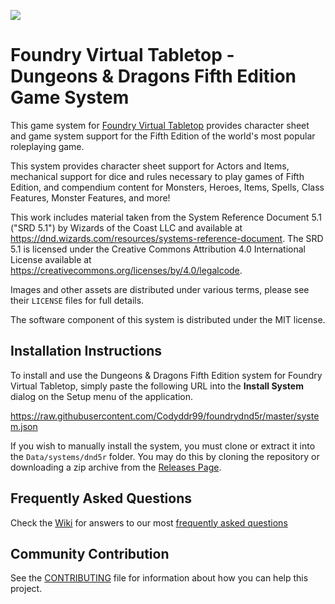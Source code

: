 ![](https://github.com/Codyddr99/foundrydnd5r/blob/master/ui/official/dnd5r-repo.jpg?raw=true)

# Foundry Virtual Tabletop - Dungeons & Dragons Fifth Edition Game System

This game system for [Foundry Virtual Tabletop](http://foundryvtt.com) provides character sheet and game system 
support for the Fifth Edition of the world's most popular roleplaying game.

This system provides character sheet support for Actors and Items, mechanical support for dice and rules necessary to
play games of Fifth Edition, and compendium content for Monsters, Heroes, Items, Spells, Class Features, Monster 
Features, and more!

This work includes material taken from the System Reference Document 5.1 ("SRD 5.1") by Wizards of the Coast LLC and available at https://dnd.wizards.com/resources/systems-reference-document. The SRD 5.1 is licensed under the Creative Commons Attribution 4.0 International License available at https://creativecommons.org/licenses/by/4.0/legalcode.

Images and other assets are distributed under various terms, please see their `LICENSE` files for full details.

The software component of this system is distributed under the MIT license.

## Installation Instructions

To install and use the Dungeons & Dragons Fifth Edition system for Foundry Virtual Tabletop, simply paste the following URL into the 
**Install System** dialog on the Setup menu of the application.

https://raw.githubusercontent.com/Codyddr99/foundrydnd5r/master/system.json

If you wish to manually install the system, you must clone or extract it into the `Data/systems/dnd5r` folder. You
may do this by cloning the repository or downloading a zip archive from the
[Releases Page](https://github.com/Codyddr99/foundrydnd5r/releases).

## Frequently Asked Questions  
Check the [Wiki](../../wiki) for answers to our most [frequently asked questions](../../wiki/faq)

## Community Contribution

See the [CONTRIBUTING](/CONTRIBUTING.md) file for information about how you can help this project.
